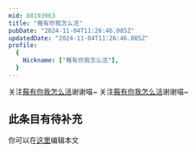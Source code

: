 ```yaml
---
mid: 88193963
title: "莓有你我怎么活"
pubDate: "2024-11-04T11:26:46.085Z"
updatedDate: "2024-11-04T11:26:46.085Z"
profile:
  {
    Nickname: ["莓有你我怎么活"],
  }
---
```


关注[莓有你我怎么活](https://space.bilibili.com/88193963)谢谢喵~ 关注[莓有你我怎么活](https://space.bilibili.com/88193963)谢谢喵~

## 此条目有待补充
你可以在[这里](https://github.com/Yuhanawa/VTuber.ICU-Content/edit/master/v/莓有你我怎么活/index.md)编辑本文
